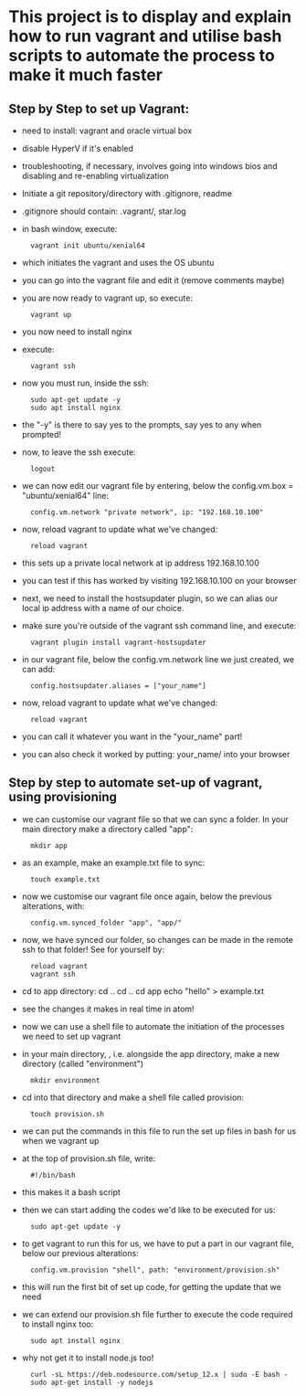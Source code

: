 # This project is to display and explain how to run vagrant and utilise bash scripts to automate the process to make it much faster

## Step by Step to set up Vagrant:

- need to install: vagrant and oracle virtual box
- disable HyperV if it's enabled
- troubleshooting, if necessary, involves going into windows bios and disabling and re-enabling virtualization
- Initiate a git repository/directory with .gitignore, readme
- .gitignore should contain: .vagrant/, star.log
- in bash window, execute:

        vagrant init ubuntu/xenial64

- which initiates the vagrant and uses the OS ubuntu
- you can go into the vagrant file and edit it (remove comments maybe)
- you are now ready to vagrant up, so execute:

        vagrant up

- you now need to install nginx
- execute:

        vagrant ssh

- now you must run, inside the ssh:

        sudo apt-get update -y
        sudo apt install nginx

- the "-y" is there to say yes to the prompts, say yes to any when prompted!
- now, to leave the ssh execute:

        logout

- we can now edit our vagrant file by entering, below the config.vm.box = "ubuntu/xenial64" line:

        config.vm.network "private network", ip: "192.168.10.100"

- now, reload vagrant to update what we've changed:

        reload vagrant

- this sets up a private local network at ip address 192.168.10.100
- you can test if this has worked by visiting 192.168.10.100 on your browser
- next, we need to install the hostsupdater plugin, so we can alias our local ip address with a name of our choice.

- make sure you're outside of the vagrant ssh command line, and execute:

        vagrant plugin install vagrant-hostsupdater        

- in our vagrant file, below the config.vm.network line we just created, we can add:

        config.hostsupdater.aliases = ["your_name"]

- now, reload vagrant to update what we've changed:

        reload vagrant

- you can call it whatever you want in the "your_name" part!

- you can also check it worked by putting: your_name/ into your browser

## Step by step to automate set-up of vagrant, using provisioning

- we can customise our vagrant file so that we can sync a folder. In your main directory make a directory called "app":

        mkdir app

- as an example, make an example.txt file to sync:

        touch example.txt

- now we customise our vagrant file once again, below the previous alterations, with:

        config.vm.synced_folder "app", "app/"

- now, we have synced our folder, so changes can be made in the remote ssh to that folder! See for yourself by:

        reload vagrant
        vagrant ssh

- cd to app directory:
        cd ..
        cd ..
        cd app
        echo "hello" > example.txt

- see the changes it makes in real time in atom!

- now we can use a shell file to automate the initiation of the processes we need to set up vagrant

- in your main directory, , i.e. alongside the app directory, make a new directory (called "environment")

        mkdir environment

- cd into that directory and make a shell file called provision:

        touch provision.sh

- we can put the commands in this file to run the set up files in bash for us when we vagrant up

- at the top of provision.sh file, write:

        #!/bin/bash

- this makes it a bash script

- then we can start adding the codes we'd like to be executed for us:

        sudo apt-get update -y

- to get vagrant to run this for us, we have to put a part in our vagrant file, below our previous alterations:

        config.vm.provision "shell", path: "environment/provision.sh"

- this will run the first bit of set up code, for getting the update that we need

- we can extend our provision.sh file further to execute the code required to install nginx too:

        sudo apt install nginx

- why not get it to install node.js too!

        curl -sL https://deb.nodesource.com/setup_12.x | sudo -E bash -
        sudo apt-get install -y nodejs
